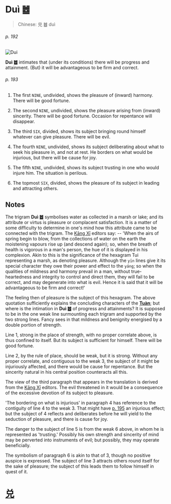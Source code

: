# Duì ䷹

> Chinese: 兑 ䷹ duì

###### p. 192

![Dui](https://88o.io/wp-content/uploads/2018/09/58-e58591dui.jpg)

**Duì ䷹** intimates that (under its conditions) there will be progress and attainment. (But) it will be advantageous to be firm and correct.

###### p. 193

1. The first `NINE`, undivided, shows the pleasure of (inward) harmony. There will be good fortune.

2. The second `NINE`, undivided, shows the pleasure arising from (inward) sincerity. There will be good fortune. Occasion for repentance will disappear.

3. The third `SIX`, divided, shows its subject bringing round himself whatever can give pleasure. There will be evil.

4. The fourth `NINE`, undivided, shows its subject deliberating about what to seek his pleasure in, and not at rest. He borders on what would be injurious, but there will be cause for joy.

5. The fifth `NINE`, undivided, shows its subject trusting in one who would injure him. The situation is perilous.

6. The topmost `SIX`, divided, shows the pleasure of its subject in leading and attracting others.

## Notes

The trigram **Duì ䷹** symbolises water as collected in a marsh or lake; and its attribute or virtus is pleasure or complacent satisfaction.
It is a matter of some difficulty to determine in one's mind how this attribute came to be connected with the trigram. The [Kāng Xī](https://en.wikipedia.org/wiki/Kangxi_Dictionary) editors say: -- 'When the airs of spring begin to blow, from the collections of water on the earth the moistening vapours rise up (and descend again); so, when the breath of health is vigorous in a man's person, the hue of it is displayed in his complexion. Akin to this is the significance of the hexagram Tui representing a marsh, as denoting pleasure. Although the `yīn` lines give it its special character they owe their power and effect to the `yáng`; so when the qualities of mildness and harmony prevail in a man, without true-heartedness and integrity to control and direct them, they will fail to be correct, and may degenerate into what is evil. Hence it is said that it will be advantageous to be firm and correct!'

The feeling then of pleasure is the subject of this hexagram. The above quotation sufficiently explains the concluding characters of the [**Tuàn**](https://en.wikipedia.org/wiki/Ten_Wings); but where is the intimation in **Duì ䷹** of progress and attainments? It is supposed to be in the one weak line surmounting each trigram and supported by the two strong lines. Fancy sees in that mildness and benignity energised by a double portion of strength.

Line 1, strong in the place of strength, with no proper correlate above, is thus confined to itself. But its subject is sufficient for himself. There will be good fortune.

Line 2, by the rule of place, should be weak, but it is strong. Without any proper correlate, and contiguous to the weak 3, the subject of it might be injuriously affected, and there would be cause for repentance. But the sincerity natural in his central position counteracts all this.

The view of the third paragraph that appears in the translation is derived from the [Kāng Xī](https://en.wikipedia.org/wiki/Kangxi_Dictionary) editors. The evil threatened in it would be a consequence of the excessive devotion of its subject to pleasure.

'The bordering on what is injurious' in paragraph 4 has reference to the contiguity of line 4 to the weak 3. That might have [p. 195](e6b6a3huan.md#p-195) an injurious effect; but the subject of 4 reflects and deliberates before he will yield to the seduction of pleasure, and there is cause for joy.

The danger to the subject of line 5 is from the weak 6 above, in whom he is represented as 'trusting.' Possibly his own strength and sincerity of mind may be perverted into instruments of evil; but possibly, they may operate beneficially.

The symbolism of paragraph 6 is akin to that of 3, though no positive auspice is expressed. The subject of line 3 attracts others round itself for the sake of pleasure; the subject of this leads them to follow himself in quest of it.

# [兑](e58591dui_cn.md)
